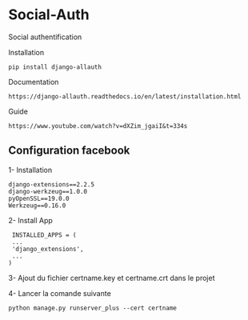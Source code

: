 # Social-Auth
 Social authentification
 
 Installation 
    
    pip install django-allauth
    
Documentation

    https://django-allauth.readthedocs.io/en/latest/installation.html

Guide

    https://www.youtube.com/watch?v=dXZim_jgaiI&t=334s
    
## Configuration facebook

1- Installation
    
    django-extensions==2.2.5
    django-werkzeug==1.0.0
    pyOpenSSL==19.0.0
    Werkzeug==0.16.0
    
2- Install App

     INSTALLED_APPS = (
     ...
     'django_extensions',
     ...
    )
    
3- Ajout du fichier certname.key et certname.crt dans le projet

4- Lancer la comande suivante

    python manage.py runserver_plus --cert certname
   
